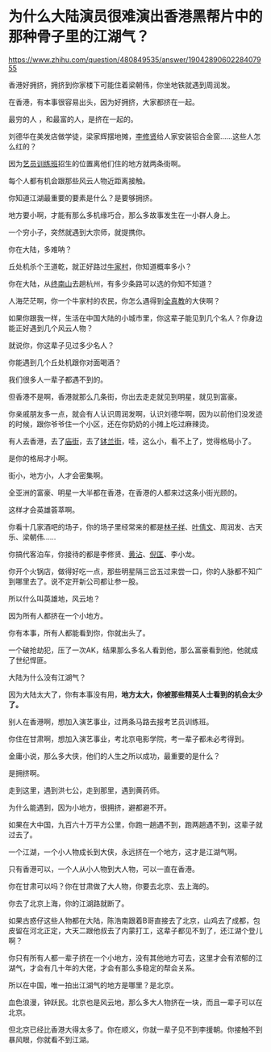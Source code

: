# 为什么大陆演员很难演出香港黑帮片中的那种骨子里的江湖气？

https://www.zhihu.com/question/480849535/answer/1904289060228407955

香港好拥挤，拥挤到你家楼下可能住着梁朝伟，你坐地铁就遇到周润发。

在香港，有本事很容易出头，因为好拥挤，大家都挤在一起。

最穷的人 ，和最富的人，是挤在一起的。

刘德华在美发店做学徒，梁家辉摆地摊，[李修贤](https://zhida.zhihu.com/search?content_id=726629385&content_type=Answer&match_order=1&q=%E6%9D%8E%E4%BF%AE%E8%B4%A4&zhida_source=entity)给人家安装铝合金窗……这些人怎么红的？

因为[艺员训练班](https://zhida.zhihu.com/search?content_id=726629385&content_type=Answer&match_order=1&q=%E8%89%BA%E5%91%98%E8%AE%AD%E7%BB%83%E7%8F%AD&zhida_source=entity)招生的位置离他们住的地方就两条街啊。

每个人都有机会跟那些风云人物近距离接触。

你知道江湖最重要的要素是什么？是要够拥挤。

地方要小啊，才能有那么多机缘巧合，那么多故事发生在一小群人身上。

一个穷小子，突然就遇到大宗师，就提携你。

你在大陆，多难呐？

丘处机杀个王道乾，就正好路过[牛家村](https://zhida.zhihu.com/search?content_id=726629385&content_type=Answer&match_order=1&q=%E7%89%9B%E5%AE%B6%E6%9D%91&zhida_source=entity)，你知道概率多小？

你在大陆，从[终南山](https://zhida.zhihu.com/search?content_id=726629385&content_type=Answer&match_order=1&q=%E7%BB%88%E5%8D%97%E5%B1%B1&zhida_source=entity)去趟杭州，有多少条路可以选的你知不知道？

人海茫茫啊，你一个牛家村的农民，你怎么遇得到[全真教](https://zhida.zhihu.com/search?content_id=726629385&content_type=Answer&match_order=1&q=%E5%85%A8%E7%9C%9F%E6%95%99&zhida_source=entity)的大侠啊？

如果你跟我一样，生活在中国大陆的小城市里，你这辈子能见到几个名人？你身边能正好遇到几个风云人物？

就说你，你这辈子见过多少名人？

你能遇到几个丘处机跟你对面喝酒？

我们很多人一辈子都遇不到的。

但香港不是啊，香港就那么几条街，你出去走走就见到明星，就见到富豪。

你亲戚朋友多一点，就会有人认识周润发啊，认识刘德华啊，因为以前他们没发迹的时候，跟你爷爷住一个小区，还在你奶奶的小摊上吃过麻辣烫。

有人去香港，去了[庙街](https://zhida.zhihu.com/search?content_id=726629385&content_type=Answer&match_order=1&q=%E5%BA%99%E8%A1%97&zhida_source=entity)，去了[钵兰街](https://zhida.zhihu.com/search?content_id=726629385&content_type=Answer&match_order=1&q=%E9%92%B5%E5%85%B0%E8%A1%97&zhida_source=entity)，哇，这么小，看不上了，觉得格局小了。

是你的格局才小啊。

街小，地方小，人才会密集啊。

全亚洲的富豪、明星一大半都在香港，在香港的人都来过这条小街光顾的。

这样才会英雄荟萃啊。

你看十几家酒吧的场子，你的场子里经常来的都是[林子祥](https://zhida.zhihu.com/search?content_id=726629385&content_type=Answer&match_order=1&q=%E6%9E%97%E5%AD%90%E7%A5%A5&zhida_source=entity)、[叶倩文](https://zhida.zhihu.com/search?content_id=726629385&content_type=Answer&match_order=1&q=%E5%8F%B6%E5%80%A9%E6%96%87&zhida_source=entity)、周润发、古天乐、梁朝伟……

你搞代客泊车，你接待的都是李修贤、[黄沾](https://zhida.zhihu.com/search?content_id=726629385&content_type=Answer&match_order=1&q=%E9%BB%84%E6%B2%BE&zhida_source=entity)、[倪匡](https://zhida.zhihu.com/search?content_id=726629385&content_type=Answer&match_order=1&q=%E5%80%AA%E5%8C%A1&zhida_source=entity)、李小龙。

你开个火锅店，做得好吃一点，那些明星隔三岔五过来尝一口，你的人脉都不知广到哪里去了。说不定开新公司都让参一股。

所以什么叫英雄地，风云地？

因为所有人都挤在一个小地方。

你有本事，所有人都能看到你，你就出头了。

一个破抢劫犯，压了一次AK，结果那么多名人看到他，那么富豪看到他，他就成了世纪悍匪。

大陆为什么没有江湖气？

因为大陆太大了，你有本事没有用，**地方太大，你被那些精英人士看到的机会太少了。**

别人在香港啊，想加入演艺事业，过两条马路去报考艺员训练班。

你住在甘肃啊，想加入演艺事业，考北京电影学院，考一辈子都未必考得到。

金庸小说，那么多大侠，他们的人生之所以成功，最重要的是什么？

是拥挤啊。

走到这里，遇到洪七公，走到那里，遇到黄药师。

为什么能遇到，因为小地方，很拥挤，避都避不开。

如果在大中国，九百六十万平方公里，你跑一趟遇不到，跑两趟遇不到，这辈子就过去了。

一个江湖，一个小人物成长到大侠，永远挤在一个地方，这才是江湖气啊。

只有香港可以，一个人从小人物到大人物，可以一直在香港。

你在甘肃可以吗？你在甘肃做了大人物，你要去北京、去上海的。

你去了北京上海，你的江湖路就断了。

如果古惑仔这些人物都在大陆，陈浩南跟着B哥直接去了北京，山鸡去了成都，包皮留在河北正定，大天二跟他叔去了内蒙打工，这辈子都见不到了，还江湖个登儿啊？

你只有所有人都一辈子挤在一个小地方，没有其他地方可去，这里才会有浓郁的江湖气，才会有几十年的大佬，才会有那么多稳定的帮会关系。

所以在中国，唯一拍出江湖气的地方是哪里？是北京。

血色浪漫，钟跃民。北京也是风云地，那么多大人物挤在一块，而且一辈子可以在北京。

但北京已经比香港大得太多了。你在顺义，你就一辈子见不到李援朝。你接触不到暴风眼，你就看不到江湖。